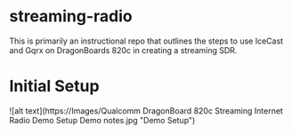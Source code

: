 # streaming-radio
This is primarily an instructional repo that outlines the steps to use IceCast and Gqrx on DragonBoards 820c in creating a streaming SDR.

# Initial Setup

![alt text](https://Images/Qualcomm DragonBoard 820c Streaming Internet Radio Demo Setup Demo notes.jpg "Demo Setup")

